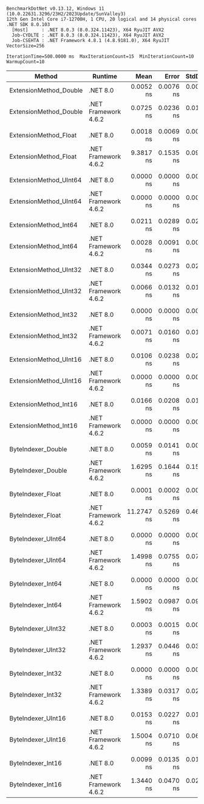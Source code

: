 ```

BenchmarkDotNet v0.13.12, Windows 11 (10.0.22631.3296/23H2/2023Update/SunValley3)
12th Gen Intel Core i7-12700H, 1 CPU, 20 logical and 14 physical cores
.NET SDK 8.0.103
  [Host]     : .NET 8.0.3 (8.0.324.11423), X64 RyuJIT AVX2
  Job-CYDLTE : .NET 8.0.3 (8.0.324.11423), X64 RyuJIT AVX2
  Job-CSEHTA : .NET Framework 4.8.1 (4.8.9181.0), X64 RyuJIT VectorSize=256

IterationTime=500.0000 ms  MaxIterationCount=15  MinIterationCount=10  
WarmupCount=10  

```

| Method                 | Runtime              |       Mean |     Error |    StdDev |     Median | Ratio | RatioSD |
|------------------------|----------------------|-----------:|----------:|----------:|-----------:|------:|--------:|
| ExtensionMethod_Double | .NET 8.0             |  0.0052 ns | 0.0076 ns | 0.0045 ns |  0.0045 ns |     ? |       ? |
| ExtensionMethod_Double | .NET Framework 4.6.2 |  0.0725 ns | 0.0236 ns | 0.0171 ns |  0.0673 ns |     ? |       ? |
|                        |                      |            |           |           |            |       |         |
| ExtensionMethod_Float  | .NET 8.0             |  0.0018 ns | 0.0069 ns | 0.0050 ns |  0.0000 ns |     ? |       ? |
| ExtensionMethod_Float  | .NET Framework 4.6.2 |  9.3817 ns | 0.1535 ns | 0.0914 ns |  9.3510 ns |     ? |       ? |
|                        |                      |            |           |           |            |       |         |
| ExtensionMethod_UInt64 | .NET 8.0             |  0.0000 ns | 0.0000 ns | 0.0000 ns |  0.0000 ns |     ? |       ? |
| ExtensionMethod_UInt64 | .NET Framework 4.6.2 |  0.0000 ns | 0.0000 ns | 0.0000 ns |  0.0000 ns |     ? |       ? |
|                        |                      |            |           |           |            |       |         |
| ExtensionMethod_Int64  | .NET 8.0             |  0.0211 ns | 0.0289 ns | 0.0271 ns |  0.0049 ns |     ? |       ? |
| ExtensionMethod_Int64  | .NET Framework 4.6.2 |  0.0028 ns | 0.0091 ns | 0.0071 ns |  0.0000 ns |     ? |       ? |
|                        |                      |            |           |           |            |       |         |
| ExtensionMethod_UInt32 | .NET 8.0             |  0.0344 ns | 0.0273 ns | 0.0255 ns |  0.0257 ns |     ? |       ? |
| ExtensionMethod_UInt32 | .NET Framework 4.6.2 |  0.0066 ns | 0.0132 ns | 0.0123 ns |  0.0000 ns |     ? |       ? |
|                        |                      |            |           |           |            |       |         |
| ExtensionMethod_Int32  | .NET 8.0             |  0.0000 ns | 0.0000 ns | 0.0000 ns |  0.0000 ns |     ? |       ? |
| ExtensionMethod_Int32  | .NET Framework 4.6.2 |  0.0071 ns | 0.0160 ns | 0.0150 ns |  0.0000 ns |     ? |       ? |
|                        |                      |            |           |           |            |       |         |
| ExtensionMethod_UInt16 | .NET 8.0             |  0.0106 ns | 0.0238 ns | 0.0211 ns |  0.0000 ns |     ? |       ? |
| ExtensionMethod_UInt16 | .NET Framework 4.6.2 |  0.0000 ns | 0.0000 ns | 0.0000 ns |  0.0000 ns |     ? |       ? |
|                        |                      |            |           |           |            |       |         |
| ExtensionMethod_Int16  | .NET 8.0             |  0.0166 ns | 0.0208 ns | 0.0184 ns |  0.0077 ns |     ? |       ? |
| ExtensionMethod_Int16  | .NET Framework 4.6.2 |  0.0000 ns | 0.0000 ns | 0.0000 ns |  0.0000 ns |     ? |       ? |
|                        |                      |            |           |           |            |       |         |
| ByteIndexer_Double     | .NET 8.0             |  0.0059 ns | 0.0141 ns | 0.0074 ns |  0.0030 ns |     ? |       ? |
| ByteIndexer_Double     | .NET Framework 4.6.2 |  1.6295 ns | 0.1644 ns | 0.1538 ns |  1.5537 ns |     ? |       ? |
|                        |                      |            |           |           |            |       |         |
| ByteIndexer_Float      | .NET 8.0             |  0.0001 ns | 0.0002 ns | 0.0002 ns |  0.0000 ns |     ? |       ? |
| ByteIndexer_Float      | .NET Framework 4.6.2 | 11.2747 ns | 0.5269 ns | 0.4670 ns | 11.1710 ns |     ? |       ? |
|                        |                      |            |           |           |            |       |         |
| ByteIndexer_UInt64     | .NET 8.0             |  0.0000 ns | 0.0000 ns | 0.0000 ns |  0.0000 ns |     ? |       ? |
| ByteIndexer_UInt64     | .NET Framework 4.6.2 |  1.4998 ns | 0.0755 ns | 0.0707 ns |  1.5064 ns |     ? |       ? |
|                        |                      |            |           |           |            |       |         |
| ByteIndexer_Int64      | .NET 8.0             |  0.0000 ns | 0.0000 ns | 0.0000 ns |  0.0000 ns |     ? |       ? |
| ByteIndexer_Int64      | .NET Framework 4.6.2 |  1.5902 ns | 0.0987 ns | 0.0923 ns |  1.5826 ns |     ? |       ? |
|                        |                      |            |           |           |            |       |         |
| ByteIndexer_UInt32     | .NET 8.0             |  0.0003 ns | 0.0015 ns | 0.0010 ns |  0.0000 ns |     ? |       ? |
| ByteIndexer_UInt32     | .NET Framework 4.6.2 |  1.2937 ns | 0.0446 ns | 0.0322 ns |  1.2922 ns |     ? |       ? |
|                        |                      |            |           |           |            |       |         |
| ByteIndexer_Int32      | .NET 8.0             |  0.0000 ns | 0.0000 ns | 0.0000 ns |  0.0000 ns |     ? |       ? |
| ByteIndexer_Int32      | .NET Framework 4.6.2 |  1.3389 ns | 0.0317 ns | 0.0209 ns |  1.3367 ns |     ? |       ? |
|                        |                      |            |           |           |            |       |         |
| ByteIndexer_UInt16     | .NET 8.0             |  0.0153 ns | 0.0227 ns | 0.0164 ns |  0.0122 ns |     ? |       ? |
| ByteIndexer_UInt16     | .NET Framework 4.6.2 |  1.5004 ns | 0.0710 ns | 0.0664 ns |  1.4624 ns |     ? |       ? |
|                        |                      |            |           |           |            |       |         |
| ByteIndexer_Int16      | .NET 8.0             |  0.0099 ns | 0.0135 ns | 0.0113 ns |  0.0103 ns |     ? |       ? |
| ByteIndexer_Int16      | .NET Framework 4.6.2 |  1.3440 ns | 0.0470 ns | 0.0280 ns |  1.3494 ns |     ? |       ? |
